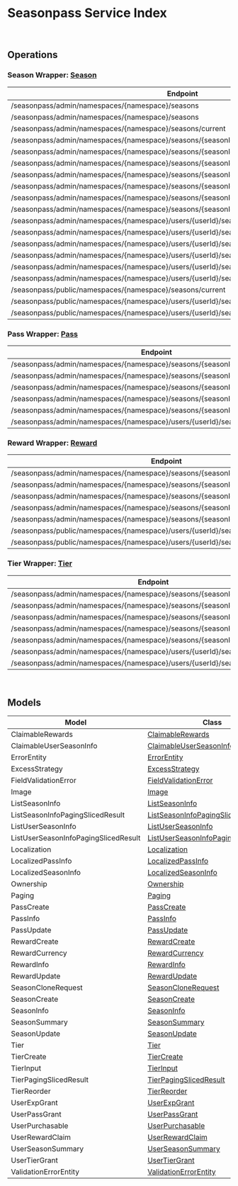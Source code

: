 # Seasonpass Service Index

&nbsp;  

## Operations

### Season Wrapper:  [Season](../AccelByte.Sdk/Api/Seasonpass/Wrapper/Season.cs)
| Endpoint | Method | ID | Class |
|---|---|---|---|
| /seasonpass/admin/namespaces/{namespace}/seasons | GET | QuerySeasons | [QuerySeasons](../AccelByte.Sdk/Api/Seasonpass/Operation//QuerySeasons.cs) |
| /seasonpass/admin/namespaces/{namespace}/seasons | POST | CreateSeason | [CreateSeason](../AccelByte.Sdk/Api/Seasonpass/Operation//CreateSeason.cs) |
| /seasonpass/admin/namespaces/{namespace}/seasons/current | GET | GetCurrentSeason | [GetCurrentSeason](../AccelByte.Sdk/Api/Seasonpass/Operation//GetCurrentSeason.cs) |
| /seasonpass/admin/namespaces/{namespace}/seasons/{seasonId} | GET | GetSeason | [GetSeason](../AccelByte.Sdk/Api/Seasonpass/Operation//GetSeason.cs) |
| /seasonpass/admin/namespaces/{namespace}/seasons/{seasonId} | DELETE | DeleteSeason | [DeleteSeason](../AccelByte.Sdk/Api/Seasonpass/Operation//DeleteSeason.cs) |
| /seasonpass/admin/namespaces/{namespace}/seasons/{seasonId} | PATCH | UpdateSeason | [UpdateSeason](../AccelByte.Sdk/Api/Seasonpass/Operation//UpdateSeason.cs) |
| /seasonpass/admin/namespaces/{namespace}/seasons/{seasonId}/clone | POST | CloneSeason | [CloneSeason](../AccelByte.Sdk/Api/Seasonpass/Operation//CloneSeason.cs) |
| /seasonpass/admin/namespaces/{namespace}/seasons/{seasonId}/publish | PUT | PublishSeason | [PublishSeason](../AccelByte.Sdk/Api/Seasonpass/Operation//PublishSeason.cs) |
| /seasonpass/admin/namespaces/{namespace}/seasons/{seasonId}/retire | PUT | RetireSeason | [RetireSeason](../AccelByte.Sdk/Api/Seasonpass/Operation//RetireSeason.cs) |
| /seasonpass/admin/namespaces/{namespace}/seasons/{seasonId}/unpublish | PUT | UnpublishSeason | [UnpublishSeason](../AccelByte.Sdk/Api/Seasonpass/Operation//UnpublishSeason.cs) |
| /seasonpass/admin/namespaces/{namespace}/users/{userId}/seasons | GET | GetUserParticipatedSeasons | [GetUserParticipatedSeasons](../AccelByte.Sdk/Api/Seasonpass/Operation//GetUserParticipatedSeasons.cs) |
| /seasonpass/admin/namespaces/{namespace}/users/{userId}/seasons/current/passes/ownership/any | GET | ExistsAnyPassByPassCodes | [ExistsAnyPassByPassCodes](../AccelByte.Sdk/Api/Seasonpass/Operation//ExistsAnyPassByPassCodes.cs) |
| /seasonpass/admin/namespaces/{namespace}/users/{userId}/seasons/current/progression | GET | GetCurrentUserSeasonProgression | [GetCurrentUserSeasonProgression](../AccelByte.Sdk/Api/Seasonpass/Operation//GetCurrentUserSeasonProgression.cs) |
| /seasonpass/admin/namespaces/{namespace}/users/{userId}/seasons/current/purchasable | POST | CheckSeasonPurchasable | [CheckSeasonPurchasable](../AccelByte.Sdk/Api/Seasonpass/Operation//CheckSeasonPurchasable.cs) |
| /seasonpass/admin/namespaces/{namespace}/users/{userId}/seasons/current/reset | DELETE | ResetUserSeason | [ResetUserSeason](../AccelByte.Sdk/Api/Seasonpass/Operation//ResetUserSeason.cs) |
| /seasonpass/admin/namespaces/{namespace}/users/{userId}/seasons/{seasonId}/data | GET | GetUserSeason | [GetUserSeason](../AccelByte.Sdk/Api/Seasonpass/Operation//GetUserSeason.cs) |
| /seasonpass/public/namespaces/{namespace}/seasons/current | GET | PublicGetCurrentSeason | [PublicGetCurrentSeason](../AccelByte.Sdk/Api/Seasonpass/Operation//PublicGetCurrentSeason.cs) |
| /seasonpass/public/namespaces/{namespace}/users/{userId}/seasons/current/data | GET | PublicGetCurrentUserSeason | [PublicGetCurrentUserSeason](../AccelByte.Sdk/Api/Seasonpass/Operation//PublicGetCurrentUserSeason.cs) |
| /seasonpass/public/namespaces/{namespace}/users/{userId}/seasons/{seasonId}/data | GET | PublicGetUserSeason | [PublicGetUserSeason](../AccelByte.Sdk/Api/Seasonpass/Operation//PublicGetUserSeason.cs) |

### Pass Wrapper:  [Pass](../AccelByte.Sdk/Api/Seasonpass/Wrapper/Pass.cs)
| Endpoint | Method | ID | Class |
|---|---|---|---|
| /seasonpass/admin/namespaces/{namespace}/seasons/{seasonId}/passes | GET | QueryPasses | [QueryPasses](../AccelByte.Sdk/Api/Seasonpass/Operation//QueryPasses.cs) |
| /seasonpass/admin/namespaces/{namespace}/seasons/{seasonId}/passes | POST | CreatePass | [CreatePass](../AccelByte.Sdk/Api/Seasonpass/Operation//CreatePass.cs) |
| /seasonpass/admin/namespaces/{namespace}/seasons/{seasonId}/passes/{code} | GET | GetPass | [GetPass](../AccelByte.Sdk/Api/Seasonpass/Operation//GetPass.cs) |
| /seasonpass/admin/namespaces/{namespace}/seasons/{seasonId}/passes/{code} | DELETE | DeletePass | [DeletePass](../AccelByte.Sdk/Api/Seasonpass/Operation//DeletePass.cs) |
| /seasonpass/admin/namespaces/{namespace}/seasons/{seasonId}/passes/{code} | PATCH | UpdatePass | [UpdatePass](../AccelByte.Sdk/Api/Seasonpass/Operation//UpdatePass.cs) |
| /seasonpass/admin/namespaces/{namespace}/users/{userId}/seasons/current/passes | POST | GrantUserPass | [GrantUserPass](../AccelByte.Sdk/Api/Seasonpass/Operation//GrantUserPass.cs) |

### Reward Wrapper:  [Reward](../AccelByte.Sdk/Api/Seasonpass/Wrapper/Reward.cs)
| Endpoint | Method | ID | Class |
|---|---|---|---|
| /seasonpass/admin/namespaces/{namespace}/seasons/{seasonId}/rewards | GET | QueryRewards | [QueryRewards](../AccelByte.Sdk/Api/Seasonpass/Operation//QueryRewards.cs) |
| /seasonpass/admin/namespaces/{namespace}/seasons/{seasonId}/rewards | POST | CreateReward | [CreateReward](../AccelByte.Sdk/Api/Seasonpass/Operation//CreateReward.cs) |
| /seasonpass/admin/namespaces/{namespace}/seasons/{seasonId}/rewards/{code} | GET | GetReward | [GetReward](../AccelByte.Sdk/Api/Seasonpass/Operation//GetReward.cs) |
| /seasonpass/admin/namespaces/{namespace}/seasons/{seasonId}/rewards/{code} | DELETE | DeleteReward | [DeleteReward](../AccelByte.Sdk/Api/Seasonpass/Operation//DeleteReward.cs) |
| /seasonpass/admin/namespaces/{namespace}/seasons/{seasonId}/rewards/{code} | PATCH | UpdateReward | [UpdateReward](../AccelByte.Sdk/Api/Seasonpass/Operation//UpdateReward.cs) |
| /seasonpass/public/namespaces/{namespace}/users/{userId}/seasons/current/rewards | POST | PublicClaimUserReward | [PublicClaimUserReward](../AccelByte.Sdk/Api/Seasonpass/Operation//PublicClaimUserReward.cs) |
| /seasonpass/public/namespaces/{namespace}/users/{userId}/seasons/current/rewards/bulk | POST | PublicBulkClaimUserRewards | [PublicBulkClaimUserRewards](../AccelByte.Sdk/Api/Seasonpass/Operation//PublicBulkClaimUserRewards.cs) |

### Tier Wrapper:  [Tier](../AccelByte.Sdk/Api/Seasonpass/Wrapper/Tier.cs)
| Endpoint | Method | ID | Class |
|---|---|---|---|
| /seasonpass/admin/namespaces/{namespace}/seasons/{seasonId}/tiers | GET | QueryTiers | [QueryTiers](../AccelByte.Sdk/Api/Seasonpass/Operation//QueryTiers.cs) |
| /seasonpass/admin/namespaces/{namespace}/seasons/{seasonId}/tiers | POST | CreateTier | [CreateTier](../AccelByte.Sdk/Api/Seasonpass/Operation//CreateTier.cs) |
| /seasonpass/admin/namespaces/{namespace}/seasons/{seasonId}/tiers/{id} | PUT | UpdateTier | [UpdateTier](../AccelByte.Sdk/Api/Seasonpass/Operation//UpdateTier.cs) |
| /seasonpass/admin/namespaces/{namespace}/seasons/{seasonId}/tiers/{id} | DELETE | DeleteTier | [DeleteTier](../AccelByte.Sdk/Api/Seasonpass/Operation//DeleteTier.cs) |
| /seasonpass/admin/namespaces/{namespace}/seasons/{seasonId}/tiers/{id}/reorder | PUT | ReorderTier | [ReorderTier](../AccelByte.Sdk/Api/Seasonpass/Operation//ReorderTier.cs) |
| /seasonpass/admin/namespaces/{namespace}/users/{userId}/seasons/current/exp | POST | GrantUserExp | [GrantUserExp](../AccelByte.Sdk/Api/Seasonpass/Operation//GrantUserExp.cs) |
| /seasonpass/admin/namespaces/{namespace}/users/{userId}/seasons/current/tiers | POST | GrantUserTier | [GrantUserTier](../AccelByte.Sdk/Api/Seasonpass/Operation//GrantUserTier.cs) |


&nbsp;  

## Models

| Model | Class |
|---|---|
| ClaimableRewards | [ClaimableRewards](../AccelByte.Sdk/Api/Seasonpass/Model/ClaimableRewards.cs) |
| ClaimableUserSeasonInfo | [ClaimableUserSeasonInfo](../AccelByte.Sdk/Api/Seasonpass/Model/ClaimableUserSeasonInfo.cs) |
| ErrorEntity | [ErrorEntity](../AccelByte.Sdk/Api/Seasonpass/Model/ErrorEntity.cs) |
| ExcessStrategy | [ExcessStrategy](../AccelByte.Sdk/Api/Seasonpass/Model/ExcessStrategy.cs) |
| FieldValidationError | [FieldValidationError](../AccelByte.Sdk/Api/Seasonpass/Model/FieldValidationError.cs) |
| Image | [Image](../AccelByte.Sdk/Api/Seasonpass/Model/Image.cs) |
| ListSeasonInfo | [ListSeasonInfo](../AccelByte.Sdk/Api/Seasonpass/Model/ListSeasonInfo.cs) |
| ListSeasonInfoPagingSlicedResult | [ListSeasonInfoPagingSlicedResult](../AccelByte.Sdk/Api/Seasonpass/Model/ListSeasonInfoPagingSlicedResult.cs) |
| ListUserSeasonInfo | [ListUserSeasonInfo](../AccelByte.Sdk/Api/Seasonpass/Model/ListUserSeasonInfo.cs) |
| ListUserSeasonInfoPagingSlicedResult | [ListUserSeasonInfoPagingSlicedResult](../AccelByte.Sdk/Api/Seasonpass/Model/ListUserSeasonInfoPagingSlicedResult.cs) |
| Localization | [Localization](../AccelByte.Sdk/Api/Seasonpass/Model/Localization.cs) |
| LocalizedPassInfo | [LocalizedPassInfo](../AccelByte.Sdk/Api/Seasonpass/Model/LocalizedPassInfo.cs) |
| LocalizedSeasonInfo | [LocalizedSeasonInfo](../AccelByte.Sdk/Api/Seasonpass/Model/LocalizedSeasonInfo.cs) |
| Ownership | [Ownership](../AccelByte.Sdk/Api/Seasonpass/Model/Ownership.cs) |
| Paging | [Paging](../AccelByte.Sdk/Api/Seasonpass/Model/Paging.cs) |
| PassCreate | [PassCreate](../AccelByte.Sdk/Api/Seasonpass/Model/PassCreate.cs) |
| PassInfo | [PassInfo](../AccelByte.Sdk/Api/Seasonpass/Model/PassInfo.cs) |
| PassUpdate | [PassUpdate](../AccelByte.Sdk/Api/Seasonpass/Model/PassUpdate.cs) |
| RewardCreate | [RewardCreate](../AccelByte.Sdk/Api/Seasonpass/Model/RewardCreate.cs) |
| RewardCurrency | [RewardCurrency](../AccelByte.Sdk/Api/Seasonpass/Model/RewardCurrency.cs) |
| RewardInfo | [RewardInfo](../AccelByte.Sdk/Api/Seasonpass/Model/RewardInfo.cs) |
| RewardUpdate | [RewardUpdate](../AccelByte.Sdk/Api/Seasonpass/Model/RewardUpdate.cs) |
| SeasonCloneRequest | [SeasonCloneRequest](../AccelByte.Sdk/Api/Seasonpass/Model/SeasonCloneRequest.cs) |
| SeasonCreate | [SeasonCreate](../AccelByte.Sdk/Api/Seasonpass/Model/SeasonCreate.cs) |
| SeasonInfo | [SeasonInfo](../AccelByte.Sdk/Api/Seasonpass/Model/SeasonInfo.cs) |
| SeasonSummary | [SeasonSummary](../AccelByte.Sdk/Api/Seasonpass/Model/SeasonSummary.cs) |
| SeasonUpdate | [SeasonUpdate](../AccelByte.Sdk/Api/Seasonpass/Model/SeasonUpdate.cs) |
| Tier | [Tier](../AccelByte.Sdk/Api/Seasonpass/Model/Tier.cs) |
| TierCreate | [TierCreate](../AccelByte.Sdk/Api/Seasonpass/Model/TierCreate.cs) |
| TierInput | [TierInput](../AccelByte.Sdk/Api/Seasonpass/Model/TierInput.cs) |
| TierPagingSlicedResult | [TierPagingSlicedResult](../AccelByte.Sdk/Api/Seasonpass/Model/TierPagingSlicedResult.cs) |
| TierReorder | [TierReorder](../AccelByte.Sdk/Api/Seasonpass/Model/TierReorder.cs) |
| UserExpGrant | [UserExpGrant](../AccelByte.Sdk/Api/Seasonpass/Model/UserExpGrant.cs) |
| UserPassGrant | [UserPassGrant](../AccelByte.Sdk/Api/Seasonpass/Model/UserPassGrant.cs) |
| UserPurchasable | [UserPurchasable](../AccelByte.Sdk/Api/Seasonpass/Model/UserPurchasable.cs) |
| UserRewardClaim | [UserRewardClaim](../AccelByte.Sdk/Api/Seasonpass/Model/UserRewardClaim.cs) |
| UserSeasonSummary | [UserSeasonSummary](../AccelByte.Sdk/Api/Seasonpass/Model/UserSeasonSummary.cs) |
| UserTierGrant | [UserTierGrant](../AccelByte.Sdk/Api/Seasonpass/Model/UserTierGrant.cs) |
| ValidationErrorEntity | [ValidationErrorEntity](../AccelByte.Sdk/Api/Seasonpass/Model/ValidationErrorEntity.cs) |
